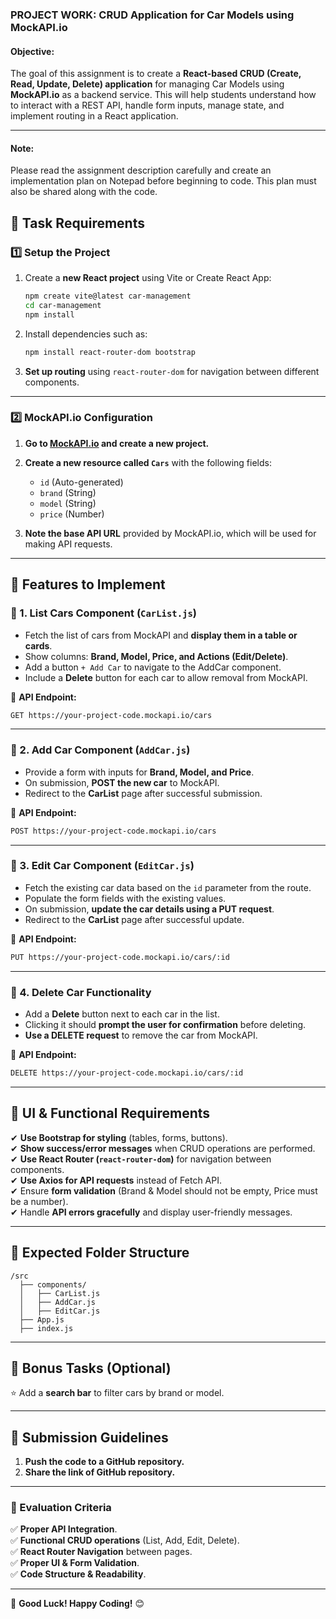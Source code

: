 ### **PROJECT WORK: CRUD Application for Car Models using MockAPI.io**  

#### **Objective:**  
The goal of this assignment is to create a **React-based CRUD (Create, Read, Update, Delete) application** for managing Car Models using **MockAPI.io** as a backend service. This will help students understand how to interact with a REST API, handle form inputs, manage state, and implement routing in a React application.  

---

#### **Note:**
Please read the assignment description carefully and create an implementation plan on Notepad before beginning to code. This plan must also be shared along with the code.

## **📌 Task Requirements**  

### **1️⃣ Setup the Project**
1. Create a **new React project** using Vite or Create React App:  
   ```sh
   npm create vite@latest car-management
   cd car-management
   npm install
   ```
2. Install dependencies such as:
   ```sh
   npm install react-router-dom bootstrap
   ```
3. **Set up routing** using `react-router-dom` for navigation between different components.  

---

### **2️⃣ MockAPI.io Configuration**
1. **Go to [MockAPI.io](https://mockapi.io/) and create a new project.**
2. **Create a new resource called `Cars`** with the following fields:
   - `id` (Auto-generated)
   - `brand` (String)
   - `model` (String)
   - `price` (Number)

3. **Note the base API URL** provided by MockAPI.io, which will be used for making API requests.

---

## **📌 Features to Implement**  

### **🔹 1. List Cars Component (`CarList.js`)**  
- Fetch the list of cars from MockAPI and **display them in a table or cards**.  
- Show columns: **Brand, Model, Price, and Actions (Edit/Delete)**.  
- Add a button `+ Add Car` to navigate to the AddCar component.  
- Include a **Delete** button for each car to allow removal from MockAPI.

🔹 **API Endpoint:**  
   ```sh
   GET https://your-project-code.mockapi.io/cars
   ```

---

### **🔹 2. Add Car Component (`AddCar.js`)**  
- Provide a form with inputs for **Brand, Model, and Price**.  
- On submission, **POST the new car** to MockAPI.  
- Redirect to the **CarList** page after successful submission.  

🔹 **API Endpoint:**  
   ```sh
   POST https://your-project-code.mockapi.io/cars
   ```

---

### **🔹 3. Edit Car Component (`EditCar.js`)**  
- Fetch the existing car data based on the `id` parameter from the route.  
- Populate the form fields with the existing values.  
- On submission, **update the car details using a PUT request**.  
- Redirect to the **CarList** page after successful update.  

🔹 **API Endpoint:**  
   ```sh
   PUT https://your-project-code.mockapi.io/cars/:id
   ```

---

### **🔹 4. Delete Car Functionality**  
- Add a **Delete** button next to each car in the list.  
- Clicking it should **prompt the user for confirmation** before deleting.  
- **Use a DELETE request** to remove the car from MockAPI.  

🔹 **API Endpoint:**  
   ```sh
   DELETE https://your-project-code.mockapi.io/cars/:id
   ```

---

## **📌 UI & Functional Requirements**  
✔ **Use Bootstrap for styling** (tables, forms, buttons).  
✔ **Show success/error messages** when CRUD operations are performed.  
✔ **Use React Router (`react-router-dom`)** for navigation between components.  
✔ **Use Axios for API requests** instead of Fetch API.  
✔ Ensure **form validation** (Brand & Model should not be empty, Price must be a number).  
✔ Handle **API errors gracefully** and display user-friendly messages.  

---

## **📌 Expected Folder Structure**
```
/src
  ├── components/
  │   ├── CarList.js
  │   ├── AddCar.js
  │   ├── EditCar.js
  ├── App.js
  ├── index.js
```

---

## **📌 Bonus Tasks (Optional)**
⭐ Add a **search bar** to filter cars by brand or model.  


---

## **📌 Submission Guidelines**  
1. **Push the code to a GitHub repository.**  
2. **Share the link of GitHub repository.**

---

### **📌 Evaluation Criteria**
✅ **Proper API Integration**.  
✅ **Functional CRUD operations** (List, Add, Edit, Delete).  
✅ **React Router Navigation** between pages.  
✅ **Proper UI & Form Validation**.  
✅ **Code Structure & Readability**.  

---

🚀 **Good Luck! Happy Coding!** 😊